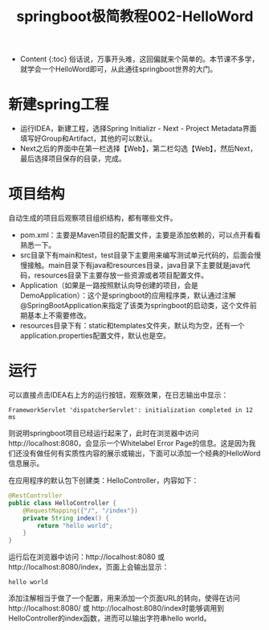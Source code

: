 ﻿---
layout:		post
category:	"springboot"
title:		"springboot极简教程002-HelloWord"
tags:		[]
---
- Content
{:toc}
俗话说，万事开头难，这回偏就来个简单的。本节课不多学，就学会一个HelloWord即可，从此通往springboot世界的大门。

# 新建spring工程
- 运行IDEA，新建工程，选择Spring Initializr - Next - Project Metadata界面填写好Group和Artifact，其他的可以默认。
- Next之后的界面中在第一栏选择【Web】，第二栏勾选【Web】，然后Next，最后选择项目保存的目录，完成。

# 项目结构
自动生成的项目后观察项目组织结构，都有哪些文件。

- pom.xml：主要是Maven项目的配置文件，主要是添加依赖的，可以点开看看熟悉一下。
- src目录下有main和test，test目录下主要用来编写测试单元代码的，后面会慢慢接触。main目录下有java和resources目录，java目录下主要就是java代码，resources目录下主要存放一些资源或者项目配置文件。
- Application（如果是一路按照默认向导创建的项目，会是DemoApplication）：这个是springboot的应用程序类，默认通过注解@SpringBootApplication来指定了该类为springboot的启动类，这个文件前期基本上不需要修改。
- resources目录下有：static和templates文件夹，默认均为空，还有一个application.properties配置文件，默认也是空。

# 运行
可以直接点击IDEA右上方的运行按钮，观察效果，在日志输出中显示：
```none
FrameworkServlet 'dispatcherServlet': initialization completed in 12 ms
```
则说明springboot项目已经运行起来了，此时在浏览器中访问http://localhost:8080，会显示一个Whitelabel Error Page的信息。这是因为我们还没有做任何有实质性内容的展示或输出，下面可以添加一个经典的HelloWord信息展示。

在应用程序的默认包下创建类：HelloController，内容如下：
```java
@RestController
public class HelloController {
    @RequestMapping({"/", "/index"})
    private String index() {
        return "hello world";
    }
}
```
运行后在浏览器中访问：http://localhost:8080 或 http://localhost:8080/index，页面上会输出显示：
```none
hello world
```

添加注解相当于做了一个配置，用来添加一个页面URL的转向，使得在访问http://localhost:8080/ 或 http://localhost:8080/index时能够调用到HelloController的index函数，进而可以输出字符串hello world。
